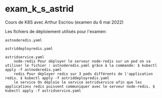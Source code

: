 # exam_k_s_astrid

Cours de K8S avec Arthur Escriou (examen du 6 mai 2022)

Les fichiers de déploiement utilisés pour l'examen:

    astnoderedis.yaml

    astriddeployredis.yaml

    astridservice.yaml
        node-redis Pour déployer le serveur node-redis sur un pod on va utiliser le fichier : astnoderedis.yaml grâce à la commande: $ kubectl apply -f astnoderedis.yaml
        redis Pour déployer redis sur 3 pods différents de l'application redis. $ kubectl apply -f astriddeployredis.yaml
        le service On déploie le service astridservice afin que les applications redis puissent communiquer avec le serveur node-redis. $ kubectl apply -f astridservice.yaml
